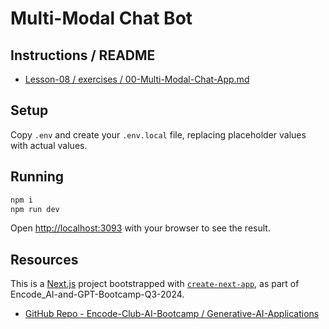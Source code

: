 # Multi-Modal Chat Bot

## Instructions / README
* [Lesson-08 / exercises / 00-Multi-Modal-Chat-App.md](https://github.com/Encode-Club-AI-Bootcamp/Generative-AI-Applications/blob/main/Lesson-08/exercises/00-Multi-Modal-Chat-App.md)

## Setup
Copy `.env` and create your `.env.local` file, replacing placeholder values with actual values.

## Running

```bash
npm i
npm run dev
```

Open [http://localhost:3093](http://localhost:3093) with your browser to see the result.

## Resources
This is a [Next.js](https://nextjs.org/) project bootstrapped with [`create-next-app`](https://github.com/vercel/next.js/tree/canary/packages/create-next-app), as part of Encode_AI-and-GPT-Bootcamp-Q3-2024.

* [GitHub Repo - Encode-Club-AI-Bootcamp / Generative-AI-Applications](https://github.com/Encode-Club-AI-Bootcamp/Generative-AI-Applications)
